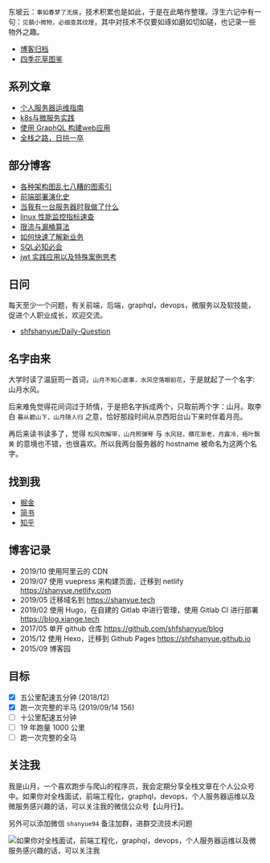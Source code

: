 东坡云：`事如春梦了无痕`，技术积累也是如此，于是在此略作整理。浮生六记中有一句：`见藐小微物，必细查其纹理`，其中对技术不仅要如琢如磨如切如磋，也记录一些物外之趣。

+ [博客归档](https://shanyue.tech/post)
+ [四季花草图鉴](https://github.com/shfshanyue/plant)

## 系列文章

+ [个人服务器运维指南](https://github.com/shfshanyue/op-note)
+ [k8s与微服务实践](https://github.com/shfshanyue/learn-k8s)
+ [使用 GraphQL 构建web应用](https://github.com/shfshanyue/graphql-guide)
+ [全栈之路，日拱一卒](https://github.com/shfshanyue/Daily-Question)

## 部分博客

+ [各种架构图乱七八糟的图索引](https://github.com/shfshanyue/graph)
+ [前端部署演化史](https://shanyue.tech/op/deploy-fe)
+ [当我有一台服务器时我做了什么](https://shanyue.tech/op/when-server)
+ [linux 性能监控指标速查](https://shanyue.tech/op/linux-monitor)
+ [限流与漏桶算法](https://shanyue.tech/post/rate-limit)
+ [如何快速了解新业务](https://shanyue.tech/post/business-get-started)
+ [SQL必知必会](https://shanyue.tech/post/sql-examples)
+ [jwt 实践应用以及特殊案例思考](https://shanyue.tech/post/jwt-guide)

## 日问

每天至少一个问题，有关前端，后端，graphql，devops，微服务以及软技能，促进个人职业成长，欢迎交流。

+ [shfshanyue/Daily-Question](https://github.com/shfshanyue/Daily-Question)

## 名字由来

大学时读了温庭筠一首词，`山月不知心底事，水风空落眼前花`，于是就起了一个名字: 山月水风。

后来难免觉得花间词过于矫情，于是把名字拆成两个，只取前两个字：山月。取李白 `暮从碧山下，山月随人归` 之意，恰好那段时间从京西阳台山下来时伴着月亮。

再后来读书读多了，觉得 `松风吹解带，山月照弹琴` 与 `水风轻，蘋花渐老，月露冷，梧叶飘黄` 的意境也不错，也很喜欢。所以我两台服务器的 hostname 被命名为这两个名字。

## 找到我

+ [掘金](https://juejin.im/user/56a34361816dfa005925a654)
+ [简书](https://www.jianshu.com/u/f014acb0b697)
+ [知乎](https://www.zhihu.com/people/shfshanyue/activities)

## 博客记录

+ 2019/10 使用阿里云的 CDN
+ 2019/07 使用 vuepress 来构建页面，迁移到 netlify <https://shanyue.netlify.com>
+ 2019/05 迁移域名到 <https://shanyue.tech>
+ 2019/02 使用 Hugo，在自建的 Gitlab 中进行管理，使用 Gitlab CI 进行部署 <https://blog.xiange.tech>
+ 2017/05 单开 github 仓库 <https://github.com/shfshanyue/blog>
+ 2015/12 使用 Hexo，迁移到 Github Pages <https://shfshanyue.github.io>
+ 2015/09 博客园

## 目标

+ [x] 五公里配速五分钟 (2018/12)
+ [x] 跑一次完整的半马 (2019/09/14 156)
+ [ ] 十公里配速五分钟
+ [ ] 19 年跑量 1000 公里
+ [ ] 跑一次完整的全马

## 关注我

我是山月，一个喜欢跑步与爬山的程序员，我会定期分享全栈文章在个人公众号中。如果你对全栈面试，前端工程化，graphql，devops，个人服务器运维以及微服务感兴趣的话，可以关注我的微信公众号【山月行】。

另外可以添加微信 `shanyue94` 备注加群，进群交流技术问题

![如果你对全栈面试，前端工程化，graphql，devops，个人服务器运维以及微服务感兴趣的话，可以关注我](https://shanyue.tech/qrcode.jpg)

